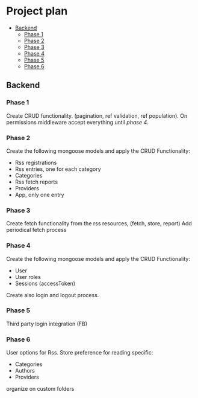 # Project plan

<!-- TOC depthFrom:2 -->

- [Backend](#backend)
  - [Phase 1](#phase-1)
  - [Phase 2](#phase-2)
  - [Phase 3](#phase-3)
  - [Phase 4](#phase-4)
  - [Phase 5](#phase-5)
  - [Phase 6](#phase-6)

<!-- /TOC -->

## Backend

### Phase 1

Create CRUD functionality. (pagination, ref validation, ref population).
On permissions middleware accept everything until *phase 4*.

### Phase 2 

Create the following mongoose models and apply the CRUD Functionality:

* Rss registrations
* Rss entries, one for each category
* Categories
* Rss fetch reports
* Providers
* App, only one entry

### Phase 3

Create fetch functionality from the rss resources, (fetch, store, report)
Add periodical fetch process

### Phase 4

Create the following mongoose models and apply the CRUD Functionality:

* User
* User roles
* Sessions (accessToken)

Create also login and logout process.

### Phase 5 

Third party login integration (FB)

### Phase 6

User options for Rss. Store preference for reading specific:

* Categories
* Authors
* Providers

organize on custom folders
